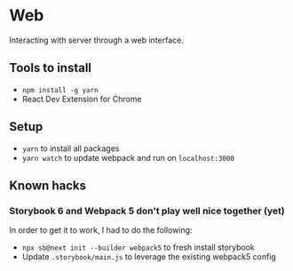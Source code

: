 # Web

Interacting with server through a web interface.

## Tools to install
* `npm install -g yarn`
* React Dev Extension for Chrome

## Setup
* `yarn` to install all packages
* `yarn watch` to update webpack and run on `localhost:3000`

## Known hacks
### Storybook 6 and Webpack 5 don't play well nice together (yet)
In order to get it to work, I had to do the following:
* `npx sb@next init --builder webpack5` to fresh install storybook
* Update `.storybook/main.js` to leverage the existing webpack5 config